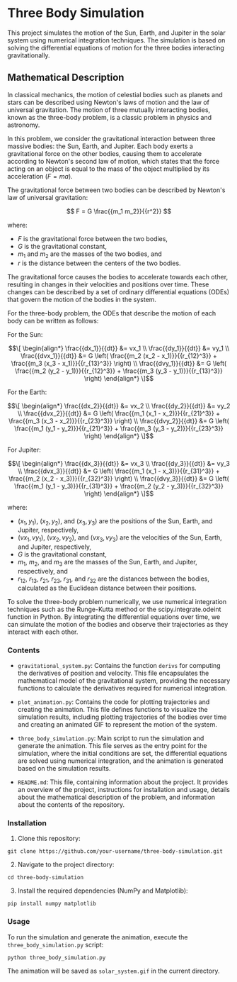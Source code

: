 # Three Body Simulation

This project simulates the motion of the Sun, Earth, and Jupiter in the solar system using numerical integration techniques. The simulation is based on solving the differential equations of motion for the three bodies interacting gravitationally.

## Mathematical Description

In classical mechanics, the motion of celestial bodies such as planets and stars can be described using Newton's laws of motion and the law of universal gravitation. The motion of three mutually interacting bodies, known as the three-body problem, is a classic problem in physics and astronomy.

In this problem, we consider the gravitational interaction between three massive bodies: the Sun, Earth, and Jupiter. Each body exerts a gravitational force on the other bodies, causing them to accelerate according to Newton's second law of motion, which states that the force acting on an object is equal to the mass of the object multiplied by its acceleration ($F = ma$).

The gravitational force between two bodies can be described by Newton's law of universal gravitation:

$$
F = G \frac{{m_1 m_2}}{{r^2}}
$$

where:
- $F$ is the gravitational force between the two bodies,
- $G$ is the gravitational constant,
- $m_1$ and $m_2$ are the masses of the two bodies, and
- $r$ is the distance between the centers of the two bodies.

The gravitational force causes the bodies to accelerate towards each other, resulting in changes in their velocities and positions over time. These changes can be described by a set of ordinary differential equations (ODEs) that govern the motion of the bodies in the system.

For the three-body problem, the ODEs that describe the motion of each body can be written as follows:

For the Sun:

$$\[
\begin{align*}
\frac{{dx_1}}{{dt}} &= vx_1 \\
\frac{{dy_1}}{{dt}} &= vy_1 \\
\frac{{dvx_1}}{{dt}} &= G \left( \frac{{m_2 (x_2 - x_1)}}{{r_{12}^3}} + \frac{{m_3 (x_3 - x_1)}}{{r_{13}^3}} \right) \\
\frac{{dvy_1}}{{dt}} &= G \left( \frac{{m_2 (y_2 - y_1)}}{{r_{12}^3}} + \frac{{m_3 (y_3 - y_1)}}{{r_{13}^3}} \right)
\end{align*}
\]$$

For the Earth:

$$\[
\begin{align*}
\frac{{dx_2}}{{dt}} &= vx_2 \\
\frac{{dy_2}}{{dt}} &= vy_2 \\
\frac{{dvx_2}}{{dt}} &= G \left( \frac{{m_1 (x_1 - x_2)}}{{r_{21}^3}} + \frac{{m_3 (x_3 - x_2)}}{{r_{23}^3}} \right) \\
\frac{{dvy_2}}{{dt}} &= G \left( \frac{{m_1 (y_1 - y_2)}}{{r_{21}^3}} + \frac{{m_3 (y_3 - y_2)}}{{r_{23}^3}} \right)
\end{align*}
\]$$

For Jupiter:

$$\[
\begin{align*}
\frac{{dx_3}}{{dt}} &= vx_3 \\
\frac{{dy_3}}{{dt}} &= vy_3 \\
\frac{{dvx_3}}{{dt}} &= G \left( \frac{{m_1 (x_1 - x_3)}}{{r_{31}^3}} + \frac{{m_2 (x_2 - x_3)}}{{r_{32}^3}} \right) \\
\frac{{dvy_3}}{{dt}} &= G \left( \frac{{m_1 (y_1 - y_3)}}{{r_{31}^3}} + \frac{{m_2 (y_2 - y_3)}}{{r_{32}^3}} \right)
\end{align*}
\]$$


where:
- $(x_1, y_1)$, $(x_2, y_2)$, and $(x_3, y_3)$ are the positions of the Sun, Earth, and Jupiter, respectively,
- $(vx_1, vy_1)$, $(vx_2, vy_2)$, and $(vx_3, vy_3)$ are the velocities of the Sun, Earth, and Jupiter, respectively,
- $G$ is the gravitational constant,
- $m_1$, $m_2$, and $m_3$ are the masses of the Sun, Earth, and Jupiter, respectively, and
- $r_{12}$, $r_{13}$, $r_{21}$, $r_{23}$, $r_{31}$, and $r_{32}$ are the distances between the bodies, calculated as the Euclidean distance between their positions.

To solve the three-body problem numerically, we use numerical integration techniques such as the Runge-Kutta method or the scipy.integrate.odeint function in Python. By integrating the differential equations over time, we can simulate the motion of the bodies and observe their trajectories as they interact with each other.

### Contents

- `gravitational_system.py`: Contains the function `derivs` for computing the derivatives of position and velocity. This file encapsulates the mathematical model of the gravitational system, providing the necessary functions to calculate the derivatives required for numerical integration.

- `plot_animation.py`: Contains the code for plotting trajectories and creating the animation. This file defines functions to visualize the simulation results, including plotting trajectories of the bodies over time and creating an animated GIF to represent the motion of the system.

- `three_body_simulation.py`: Main script to run the simulation and generate the animation. This file serves as the entry point for the simulation, where the initial conditions are set, the differential equations are solved using numerical integration, and the animation is generated based on the simulation results.

- `README.md`: This file, containing information about the project. It provides an overview of the project, instructions for installation and usage, details about the mathematical description of the problem, and information about the contents of the repository.

### Installation

1. Clone this repository:

```
git clone https://github.com/your-username/three-body-simulation.git
```

2. Navigate to the project directory:

```
cd three-body-simulation
```

3. Install the required dependencies (NumPy and Matplotlib):

```
pip install numpy matplotlib
```

### Usage

To run the simulation and generate the animation, execute the `three_body_simulation.py` script:

```
python three_body_simulation.py
```

The animation will be saved as `solar_system.gif` in the current directory.

